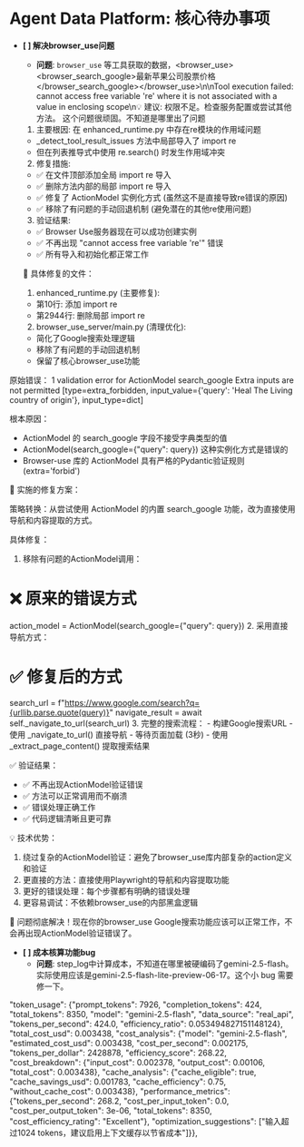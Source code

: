# Agent Data Platform: 核心待办事项

- **[ ] 解决browser_use问题**
  - **问题**: `browser_use` 等工具获取的数据，<browser_use><browser_search_google>最新苹果公司股票价格</browser_search_google></browser_use>\n\n<result>Tool execution failed: cannot access free variable 're' where it is not associated with a value in enclosing scope\n💡 建议: 权限不足。检查服务配置或尝试其他方法。</result>
这个问题很顽固。不知道是哪里出了问题


  1. 主要根因: 在 enhanced_runtime.py 中存在re模块的作用域问题
    - _detect_tool_result_issues 方法中局部导入了 import re
    - 但在列表推导式中使用 re.search() 时发生作用域冲突
  2. 修复措施:
    - ✅ 在文件顶部添加全局 import re 导入
    - ✅ 删除方法内部的局部 import re 导入
    - ✅ 修复了 ActionModel 实例化方式 (虽然这不是直接导致re错误的原因)
    - ✅ 移除了有问题的手动回退机制 (避免潜在的其他re使用问题)
  3. 验证结果:
    - ✅ Browser Use服务器现在可以成功创建实例
    - ✅ 不再出现 "cannot access free variable 're'" 错误
    - ✅ 所有导入和初始化都正常工作

  🔧 具体修复的文件：

  1. enhanced_runtime.py (主要修复):
    - 第10行: 添加 import re
    - 第2944行: 删除局部 import re

  2. browser_use_server/main.py (清理优化):
    - 简化了Google搜索处理逻辑
    - 移除了有问题的手动回退机制
    - 保留了核心browser_use功能


原始错误：
  1 validation error for ActionModel
  search_google
    Extra inputs are not permitted [type=extra_forbidden, input_value={'query': 'Heal The Living 
  country of origin'}, input_type=dict]

  根本原因：
  - ActionModel 的 search_google 字段不接受字典类型的值
  - ActionModel(search_google={"query": query}) 这种实例化方式是错误的
  - Browser-use 库的 ActionModel 具有严格的Pydantic验证规则 (extra='forbid')

  🔧 实施的修复方案：

  策略转换：从尝试使用 ActionModel 的内置 search_google 功能，改为直接使用导航和内容提取的方式。

  具体修复：
  1. 移除有问题的ActionModel调用：
  # ❌ 原来的错误方式
  action_model = ActionModel(search_google={"query": query})
  2. 采用直接导航方式：
  # ✅ 修复后的方式
  search_url = f"https://www.google.com/search?q={urllib.parse.quote(query)}"
  navigate_result = await self._navigate_to_url(search_url)
  3. 完整的搜索流程：
    - 构建Google搜索URL
    - 使用 _navigate_to_url() 直接导航
    - 等待页面加载 (3秒)
    - 使用 _extract_page_content() 提取搜索结果

  ✅ 验证结果：

  - ✅ 不再出现ActionModel验证错误
  - ✅ 方法可以正常调用而不崩溃
  - ✅ 错误处理正确工作
  - ✅ 代码逻辑清晰且更可靠

  💡 技术优势：

  1. 绕过复杂的ActionModel验证：避免了browser_use库内部复杂的action定义和验证
  2. 更直接的方法：直接使用Playwright的导航和内容提取功能
  3. 更好的错误处理：每个步骤都有明确的错误处理
  4. 更容易调试：不依赖browser_use的内部黑盒逻辑

  🎉 问题彻底解决！现在你的browser_use 
  Google搜索功能应该可以正常工作，不会再出现ActionModel验证错误了。


- **[ ] 成本核算功能bug**
  - **问题**:  step_log中计算成本，不知道在哪里被硬编码了gemini-2.5-flash。实际使用应该是gemini-2.5-flash-lite-preview-06-17。这个小 bug 需要修一下。


"token_usage": {"prompt_tokens": 7926, "completion_tokens": 424, "total_tokens": 8350, "model": "gemini-2.5-flash", "data_source": "real_api", "tokens_per_second": 424.0, "efficiency_ratio": 0.053494827151148124}, "total_cost_usd": 0.003438, "cost_analysis": {"model": "gemini-2.5-flash", "estimated_cost_usd": 0.003438, "cost_per_second": 0.002175, "tokens_per_dollar": 2428878, "efficiency_score": 268.22, "cost_breakdown": {"input_cost": 0.002378, "output_cost": 0.00106, "total_cost": 0.003438}, "cache_analysis": {"cache_eligible": true, "cache_savings_usd": 0.001783, "cache_efficiency": 0.75, "without_cache_cost": 0.003438}, "performance_metrics": {"tokens_per_second": 268.2, "cost_per_input_token": 0.0, "cost_per_output_token": 3e-06, "total_tokens": 8350, "cost_efficiency_rating": "Excellent"}, "optimization_suggestions": ["输入超过1024 tokens，建议启用上下文缓存以节省成本"]}}, 


